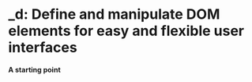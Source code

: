 # _d: Define and manipulate DOM elements for easy and flexible user interfaces
#### A starting point
